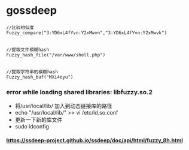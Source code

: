 # gossdeep

	//比较相似度
	Fuzzy_compare("3:YD6xL4fYvn:Y2xMwvn","3:YD6xL4fYvn:Y2xMwvk")


	//提取文件模糊hash
	Fuzzy_hash_file("/var/www/shell.php")


	//提取字符串的模糊hash
	Fuzzy_hash_buf("MXi4oyu")

### error while loading shared libraries: libfuzzy.so.2
* 将/usr/local/lib/ 加入到动态链接库的路径
* echo "/usr/local/lib/" >> vi /etc/ld.so.conf
* 更新一下新的库文件
* sudo ldconfig

#### https://ssdeep-project.github.io/ssdeep/doc/api/html/fuzzy_8h.html
